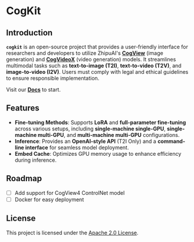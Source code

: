 # CogKit

## Introduction

**`cogkit`** is an open-source project that provides a user-friendly interface for researchers and developers to utilize ZhipuAI's [**CogView**](https://huggingface.co/collections/THUDM/cogview-67ac3f241eefad2af015669b) (image generation) and [**CogVideoX**](https://huggingface.co/collections/THUDM/cogvideo-66c08e62f1685a3ade464cce) (video generation) models. It streamlines multimodal tasks such as **text-to-image (T2I)**, **text-to-video (T2V)**, and **image-to-video (I2V)**. Users must comply with legal and ethical guidelines to ensure responsible implementation.

Visit our [**Docs**](https://thudm.github.io/CogKit) to start.

## Features

- **Fine-tuning Methods**: Supports **LoRA** and **full-parameter fine-tuning** across various setups, including **single-machine single-GPU**, **single-machine multi-GPU**, and **multi-machine multi-GPU** configurations.
- **Inference**: Provides an **OpenAI-style API** (T2I Only) and a **command-line interface** for seamless model deployment.
- **Embed Cache**: Optimizes GPU memory usage to enhance efficiency during inference.

## Roadmap

- [ ] Add support for CogView4 ControlNet model
- [ ] Docker for easy deployment

## License

This project is licensed under the [Apache 2.0 License](LICENSE).
